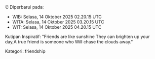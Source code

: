 ⏰ Diperbarui pada:
- WIB: Selasa, 14 Oktober 2025 02.20.15 UTC
- WITA: Selasa, 14 Oktober 2025 03.20.15 UTC
- WIT: Selasa, 14 Oktober 2025 04.20.15 UTC

Kutipan Inspiratif:
"Friends are like sunshine They can brighten up your day,A true friend is someone who Will chase the clouds away."


Kategori: friendship


